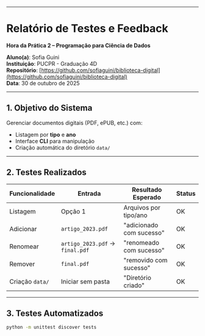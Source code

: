 

---

# Relatório de Testes e Feedback  
**Hora da Prática 2 – Programação para Ciência de Dados**

**Aluno(a)**: Sofia Guini  
**Instituição**: PUCPR - Graduação 4D  
**Repositório**: [https://github.com/sofiaguini/biblioteca-digital](https://github.com/sofiaguini/biblioteca-digital)  
**Data**: 30 de outubro de 2025

---

## 1. Objetivo do Sistema
Gerenciar documentos digitais (PDF, ePUB, etc.) com:
- Listagem por **tipo** e **ano**
- Interface **CLI** para manipulação
- Criação automática do diretório `data/`

---

## 2. Testes Realizados

| Funcionalidade | Entrada | Resultado Esperado | Status |
|----------------|--------|---------------------|--------|
| Listagem | Opção 1 | Arquivos por tipo/ano | OK |
| Adicionar | `artigo_2023.pdf` | "adicionado com sucesso" | OK |
| Renomear | `artigo_2023.pdf` → `final.pdf` | "renomeado com sucesso" | OK |
| Remover | `final.pdf` | "removido com sucesso" | OK |
| Criação `data/` | Iniciar sem pasta | "Diretório criado" | OK |

---

## 3. Testes Automatizados

```bash
python -m unittest discover tests